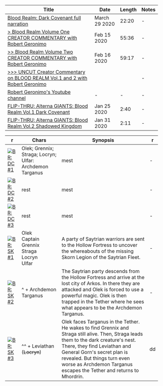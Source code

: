 
Title | Date | Length | Notes
--- | --- | --- | ---
[Blood Realm: Dark Covenant full narration][1] | March 29 2020 | 22:20 | -
[> Blood Realm Volume One CREATOR COMMENTARY with Robert Geronimo][2] | Feb 15 2020 | 55:36 | - 
[>> Blood Realm Volume Two CREATOR COMMENTARY with Robert Geronimo][3] | Feb 16 2020 | 59:17 | -
[>>> UNCUT Creator Commentary on BLOOD REALM Vol.1 and 2 with Robert Geronimo][4] | | | -
[Robert Geronimo's Youtube channel][5] | - | - | -
[FLIP-THRU: Alterna GIANTS: Blood Realm Vol.1 Dark Covenant][6] | Jan 25 2020 | 2:40 | - 
[FLIP-THRU: Alterna GIANTS: Blood Realm Vol.2 Shadowed Kingdom][7]| Jan 31 2020 | 2:11 | -  

[1]: https://www.youtube.com/watch?v=PQe3b3E36zQ
[2]: https://www.youtube.com/watch?v=mYjpJi4Aw0E
[3]: https://www.youtube.com/watch?v=L_XnwLSJNqo
[4]: https://www.youtube.com/watch?v=IvXXihExOFE
[5]: https://www.youtube.com/channel/UCqL4BKxLRftCYbhnfq6bGBw/videos
[6]: https://www.youtube.com/watch?v=8-1WuptZdBA
[7]: https://www.youtube.com/watch?v=aPMj50N4KD8

r | Chars | Synopsis | r
--- | --- | --- | ---
[![BR: DC #1](https://files1.comics.org//img/gcd/covers_by_id/1242/w200/1242178.jpg?-1739800516256507935)](https://files1.comics.org//img/gcd/covers_by_id/1242/w400/1242178.jpg?-1739800516256507935) | Olek; Grennix; Straga; Locryn; Ulfar: Archdemon Targanus | mest | -
[![BR: DC #2](https://files1.comics.org//img/gcd/covers_by_id/1242/w200/1242179.jpg?-8186436589642059227)](https://files1.comics.org//img/gcd/covers_by_id/1242/w400/1242179.jpg?-8186436589642059227) | rest | mest | -
[![BR: DC #3](https://files1.comics.org//img/gcd/covers_by_id/1242/w200/1242180.jpg?6706853557183043415)](https://files1.comics.org//img/gcd/covers_by_id/1242/w400/1242180.jpg?6706853557183043415) | rest | mest | -
[![BR: SK #1](https://files1.comics.org//img/gcd/covers_by_id/1250/w200/1250018.jpg?2958184405311856489)](https://files1.comics.org//img/gcd/covers_by_id/1250/w400/1250018.jpg?2958184405311856489) | Olek <br> Captain Grennix <br> Straga <br> Locryn <br> Ulfar | A party of Saytrian warriors are sent to the Hollow Fortress to uncover the whereabouts of the missing Skorn Legion of the Saytrian Fleet. | -
[![BR: SK #2](https://files1.comics.org//img/gcd/covers_by_id/1270/w200/1270471.jpg?-6723091100165332892)](https://files1.comics.org//img/gcd/covers_by_id/1270/w400/1270471.jpg?-6723091100165332892) | ^ + Archdemon Targanus | The Saytrian party descends from the Hollow Fortress and arrive at the lost city of Arkos. In there they are attacked and Olek is forced to use a powerful magic. Olek is then trapped in the Tether where he sees what appears to be the Archdemon Targanus. | -
[![BR: SK #3](https://files1.comics.org//img/gcd/covers_by_id/1291/w200/1291512.jpg?5158409531662543384)](https://files1.comics.org//img/gcd/covers_by_id/1291/w400/1291512.jpg?5158409531662543384) | ^^ + Leviathan (~~Locryn~~) | Olek faces Targanus in the Tether. He wakes to find Grennix and Straga still alive. Then, Straga leads them to the dark creature's nest. There, they find Leviathan and General Gorn's secret plan is revealed. But things turn even worse as Archdemon Targanus escapes the Tether and returns to Mhordrin. | dd
